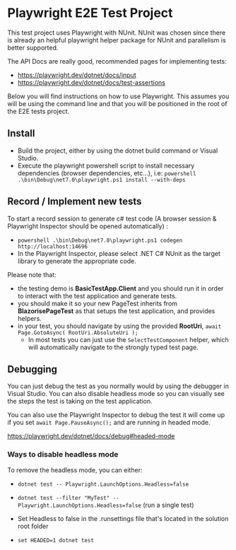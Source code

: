 # Playwright E2E Test Project

This test project uses Playwright with NUnit.
NUnit was chosen since there is already an helpful playwright helper package for NUnit and parallelism is better supported.

The API Docs are really good, recommended pages for implementing tests:
- https://playwright.dev/dotnet/docs/input
- https://playwright.dev/dotnet/docs/test-assertions

Below you will find instructions on how to use Playwright. This assumes you will be using the command line and that you will be positioned in the root of the E2E tests project.

## Install
- Build the project, either by using the dotnet build command or Visual Studio.
- Execute the playwright powershell script to install necessary dependencies (browser dependencies, etc...), i.e: `powershell .\bin\Debug\net7.0\playwright.ps1 install --with-deps`

## Record / Implement new tests
To start a record session to generate c# test code (A browser session & Playwright Inspector should be opened automatically) :
- `powershell .\bin\Debug\net7.0\playwright.ps1 codegen http://localhost:14696`
- In the Playwright Inspector, please select .NET C# NUnit as the target library to generate the appropriate code.


Please note that:
- the testing demo is **BasicTestApp.Client** and you should run it in order to interact with the test application and generate tests.
- you should make it so your new PageTest inherits from **BlazorisePageTest** as that setups the test application, and provides helpers.
- in your test, you should navigate by using the provided **RootUri**, `await Page.GotoAsync( RootUri.AbsoluteUri );`
  - In most tests you can just use the `SelectTestComponent` helper, which will automatically navigate to the strongly typed test page.


## Debugging

You can just debug the test as you normally would by using the debugger in Visual Studio. 
You can also disable headless mode so you can visually see the steps the test is taking on the test application.

You can also use the Playwright Inspector to debug the test it will come up if you set `await Page.PauseAsync();` and are running in headed mode.

https://playwright.dev/dotnet/docs/debug#headed-mode

### Ways to disable headless mode

To remove the headless mode, you can either:
- `dotnet test -- Playwright.LaunchOptions.Headless=false`
- `dotnet test --filter "MyTest" -- Playwright.LaunchOptions.Headless=false` (run a single test)
- Set Headless to false in the .runsettings file that's located in the solution root folder

- `set HEADED=1
dotnet test`